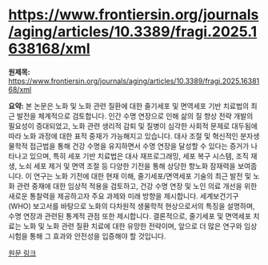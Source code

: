# https://www.frontiersin.org/journals/aging/articles/10.3389/fragi.2025.1638168/xml

**원제목:** https://www.frontiersin.org/journals/aging/articles/10.3389/fragi.2025.1638168/xml

**요약:** 본 논문은 노화 및 노화 관련 질환에 대한 줄기세포 및 면역세포 기반 치료법의 최근 발전을 체계적으로 검토합니다.  인간 수명 연장으로 인해 삶의 질 향상 전략 개발의 필요성이 증대되었고, 노화 관련 생리적 감퇴 및 질병이 심각한 사회적 문제로 대두됨에 따라 노화 과정에 대한 표적 중재가 가능해지고 있습니다.  대사 조절 및 혁신적인 분자생물학적 접근법을 통해 건강 수명을 유지하면서 수명 연장을 달성할 수 있다는 증거가 나타나고 있으며, 특히 세포 기반 치료법은 대사 재프로그래밍, 세포 복구 시스템, 조직 재생, 노쇠 세포 제거 및 면역 조절 등 다양한 기전을 통해 상당한 항노화 잠재력을 보여줍니다.  이 연구는 노화 기전에 대한 현재 이해, 줄기세포/면역세포 기술의 최근 발전 및 노화 관련 중재에 대한 임상적 적용을 검토하고,  건강 수명 연장 및 노인 의료 개선을 위한 새로운 통찰력을 제공하고자 주요 과제와 미래 방향을 제시합니다.  세계보건기구(WHO) 보고서를 바탕으로 노화의 다차원적 생물학적 현상으로서의 특징을 설명하며,  수명 연장과 관련된 통계적 관점 또한 제시합니다.  결론적으로,  줄기세포 및 면역세포 치료는 노화 및 노화 관련 질환 치료에 대한 유망한 전략이며, 앞으로 더 많은 연구와 임상 시험을 통해  그 효과와 안전성을 입증해야 할 것입니다.

[원문 링크](https://www.frontiersin.org/journals/aging/articles/10.3389/fragi.2025.1638168/xml)
